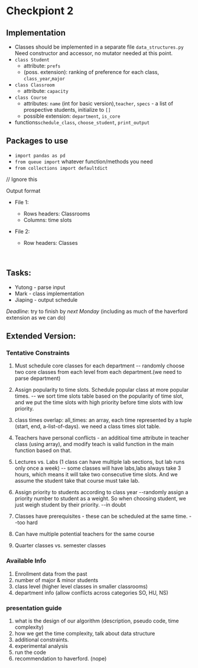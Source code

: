 # Checkpiont 2 

## Implementation

* Classes should be implemented in a separate file `data_structures.py` Need constructor and accessor, no mutator needed at this point.
* `class Student`
  * attribute: `prefs`
  * (poss. extension): ranking of preference for each class, `class_year`,`major`
* `class Classroom`
  * attribute: `capacity`
* `class Course`
  * attributes: `name` (int for basic version),`teacher`, `specs` - a list of prospective students, initialize to `[]`
  * possible extension: `department`, `is_core`
* functions`schedule_class`, `choose_student`, `print_output`

## Packages to use
* `import pandas as pd`
* `from queue import` whatever function/methods you need
* `from collections import defaultdict`

// Ignore this

Output format

* File 1:
  * Rows headers: Classrooms
  * Columns: time slots
* File 2:
  * Row headers: Classes

  ​

## Tasks:
* Yutong - parse input
* Mark - class implementation
* Jiaping - output schedule


*Deadline*: try to finish by _next Monday_ (including as much of the haverford extension as we can do)

## Extended Version: 

### Tentative Constraints

1. Must schedule core classes for each department -- randomly choose two core classes from each level from each department.(we need to parse department)
2. Assign popularity to time slots. Schedule popular class at more popular times. -- we sort time slots table based on the popularity of time slot, and we put the time slots with high priority before time slots with low priority.
3. class times overlap: all_times: an array, each time represented by a tuple (start, end, a-list-of-days).  we need a class times slot table.
5. Teachers have personal conflicts - an additioal time attribute in teacher class (using array), and modify teach is valid function in the main function based on that.
8. Lectures vs. Labs (1 class can have multiple lab sections, but lab runs only once a week) -- some classes will have labs,labs always take 3 hours, which means it will take two consecutive time slots. And we assume the student take that course must take lab.

2. Assign priority to students according to class year --randomly assign a priority number to student as a weight. So when choosing student, we just weigh student by their priority. --in doubt
6. Classes have prerequisites - these can be scheduled at the same time. --too hard


4. Can have multiple potential teachers for the same course
7. Quarter classes vs. semester classes

### Available Info

1. Enrollment data from the past
2. number of major & minor students
3. class level (higher level classes in smaller classrooms)
4. department info (allow conflicts across categories SO, HU, NS)

### presentation guide
1. what is the design of our algorithm (description, pseudo code, time complexity)
2. how we get the time complexity, talk about data structure
3. additional constraints.
4. experimental analysis
5. run the code
6. recommendation to haverford. (nope)
